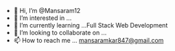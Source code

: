 - 👋 Hi, I’m @Mansaram12
- 👀 I’m interested in ...
- 🌱 I’m currently learning ...Full Stack Web Development
- 💞️ I’m looking to collaborate on ...
- 📫 How to reach me ... mansaramkar847@gmail.com

<!---
Mansaram12/Mansaram12 is a ✨ special ✨ repository because its `README.md` (this file) appears on your GitHub profile.
You can click the Preview link to take a look at your changes.
--->
